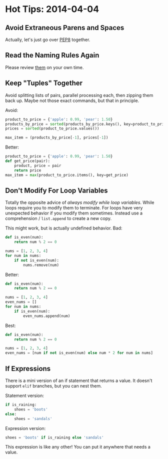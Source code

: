 # Hot Tips: 2014-04-04
## Avoid Extraneous Parens and Spaces
Actually, let's just go over [PEP8](https://www.python.org/dev/peps/pep-0008/) together.

## Read the Naming Rules Again
Please review [them](naming.md) on your own time.

## Keep "Tuples" Together
Avoid splitting lists of pairs, parallel processing each, then zipping them back up.
Maybe not those exact commands, but that in principle.

Avoid:
```python
product_to_price = {'apple': 0.99, 'pear': 1.50}
products_by_price = sorted(products_by_price.keys(), key=product_to_price.get)
prices = sorted(product_to_price.values())

max_item = (products_by_price[-1], prices[-1])
```

Better:
```python
product_to_price = {'apple': 0.99, 'pear': 1.50}
def get_price(pair):
    product, price = pair
    return price
max_item = max(product_to_price.items(), key=get_price)
```

## Don't Modify For Loop Variables
Totally the opposite advice of _always modify while loop variables_.
While loops require you to modify them to terminate.
For loops have very unexpected behavior if you modify them sometimes.
Instead use a comprehension / `list.append` to create a new copy.

This might work, but is actually undefined behavior.
Bad:
```python
def is_even(num):
    return num % 2 == 0

nums = [1, 2, 3, 4]
for num in nums:
    if not is_even(num):
        nums.remove(num)
```

Better:
```python
def is_even(num):
    return num % 2 == 0

nums = [1, 2, 3, 4]
even_nums = []
for num in nums:
    if is_even(num):
        even_nums.append(num)
```

Best:
```python
def is_even(num):
    return num % 2 == 0

nums = [1, 2, 3, 4]
even_nums = [num if not is_even(num) else num * 2 for num in nums]
```

## If Expressions
There is a mini version of an if statement that returns a value.
It doesn't support `elif` branches, but you can nest them.

Statement version:
```python
if is_raining:
    shoes = 'boots'
else:
    shoes = 'sandals'
```

Expression version:
```python
shoes = 'boots' if is_raining else 'sandals'
```

This expression is like any other!
You can put it anywhere that needs a value.
